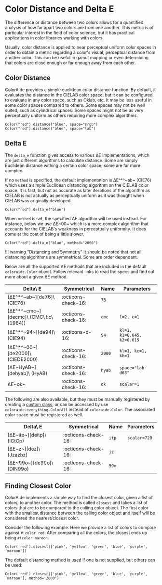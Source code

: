 # Color Distance and Delta E

The difference or distance between two colors allows for a quantified analysis of how far apart two colors are from one
another. This metric is of particular interest in the field of color science, but it has practical applications in
color libraries working with colors.

Usually, color distance is applied to near perceptual uniform color spaces in order to obtain a metric regarding a
color's visual, perceptual distance from another color. This can be useful in gamut mapping or even determining that
colors are close enough or far enough away from each other.

## Color Distance

ColorAide provides a simple euclidean color distance function. By default, it evaluates the distance in the CIELAB color
space, but it can be configured to evaluate in any color space, such as Oklab, etc. It may be less useful in some color
spaces compared to others. Some spaces may not be well suited, such as cylindrical spaces. Some spaces might not be as
very perceptually uniform as others requiring more complex algorithms.

```playground
Color("red").distance("blue", space="srgb")
Color("red").distance("blue", space="lab")
```

## Delta E

The `delta_e` function gives access to various ∆E implementations, which are just different algorithms to calculate
distance. Some are simply Euclidean distance withing a certain color space, some are far more complex.

If no `method` is specified, the default implementation is ∆E^\*^~ab~ (CIE76) which uses a simple Euclidean distancing
algorithm on the CIELAB color space. It is fast, but not as accurate as later iterations of the algorithm as CIELAB is
not actually as perceptually uniform as it was thought when CIELAB was originally developed.

```playground
Color("red").delta_e("blue")
```

When `method` is set, the specified ∆E algorithm will be used instead. For instance, below we use ∆E~00~ which is a
more complex algorithm that accounts for the CIELAB's weakness in perceptually uniformity. It does come at the cost of
being a little slower.

```playground
Color("red").delta_e("blue", method="2000")
```

!!! warning "Distancing and Symmetry"
    It should be noted that not all distancing algorithms are symmetrical. Some are order dependent.

Below are all the supported ∆E methods that are included in the default `coloraide.Color` object. Follow relevant links
to read the specs and find out more about a given ∆E method.

Delta\ E                                 | Symmetrical           | Name            | Parameters
---------------------------------------- | --------------------- | --------------- | ----------
[∆E^\*^~ab~][de76]\ (CIE76)              | :octicons-check-16:   | `76`            |
[∆E^\*^~cmc~][decmc]\ (CMC\ l:c\ (1984)) | :octicons-check-16:   | `cmc`           | `l=2, c=1`
[∆E^\*^~94~][de94]\ (CIE94)              | :octicons-x-16:       | `94`            | `kl=1, k1=0.045, k2=0.015`
[∆E^\*^~00~][de2000]\ (CIEDE2000)        | :octicons-check-16:   | `2000`          | `kl=1, kc=1, kh=1`
[∆E~HyAB~][dehyab]\ (HyAB)               | :octicons-check-16:   | `hyab`          | `space="lab-d65"`
∆E~ok~                                   | :octicons-check-16:   | `ok`            | `scalar=1`

The following are also available, but they must be manually registered by creating a
[custom class](./color.md#custom-color-classes), or can be accessed by use `coloraide.everything.ColorAll` instead of
`coloraide.Color`. The associated color space must be registered as well.

Delta\ E                                 | Symmetrical           | Name            | Parameters
---------------------------------------- | --------------------- | --------------- | --------------------
[∆E~itp~][deitp]\ (ICtCp)                | :octicons-check-16:   | `itp`           | `scalar=720`
[∆E~z~][dez]\ (Jzazbz)                   | :octicons-check-16:   | `jz`            |
[∆E~99o~][de99o]\ (DIN99o)               | :octicons-check-16:   | `99o`           |

## Finding Closest Color

ColorAide implements a simple way to find the closest color, given a list of colors, to another color. The method is
called `closest` and takes a list of colors that are to be compared to the calling color object. The first color with
the smallest distance between the calling color object and itself will be considered the nearest/closest color.

Consider the following example. Here we provide a list of colors to compare against `#!color red`. After comparing all
the colors, the closest ends up being `#!color maroon`.

```playground
Color('red').closest(['pink', 'yellow', 'green', 'blue', 'purple', 'maroon'])
```

The default distancing method is used if one is not supplied, but others can be used:

```playground
Color('red').closest(['pink', 'yellow', 'green', 'blue', 'purple', 'maroon'], method='2000')
```
